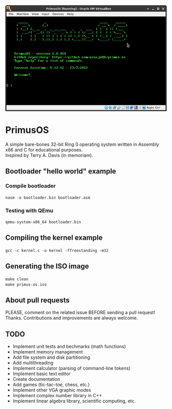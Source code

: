 <img src="print_screen.png"/>

# PrimusOS

A simple bare-bones 32-bit Ring 0 operating system written in Assembly x86 and C for educational purposes. <br>
Inspired by Terry A. Davis (in memoriam).

## Bootloader "hello world" example

### Compile bootloader

`nasm -o bootloader.bin bootloader.asm`

### Testing with QEmu

`qemu-system-x86_64 bootloader.bin`

## Compiling the kernel example

`gcc -c kernel.c -o kernel -ffreestanding -m32`

## Generating the ISO image

`make clean` <br>
`make primus-os.iso`

## About pull requests

PLEASE, comment on the related issue BEFORE sending a pull request! Thanks. Contributions and improvements are always welcome.

## TODO

- Implement unit tests and bechmarks (math functions) <br>
- Implement memory management <br>
- Add file system and disk partitioning <br>
- Add multithreading <br>
- Implement calculator (parsing of command-line tokens) <br>
- Implement basic text editor <br>
- Create documentation <br>
- Add games (tic-tac-toe, chess, etc.) <br>
- Implement other VGA graphic modes <br>
- Implement complex number library in C++ <br>
- Implement linear algebra library, scientific computing, etc. <br>
